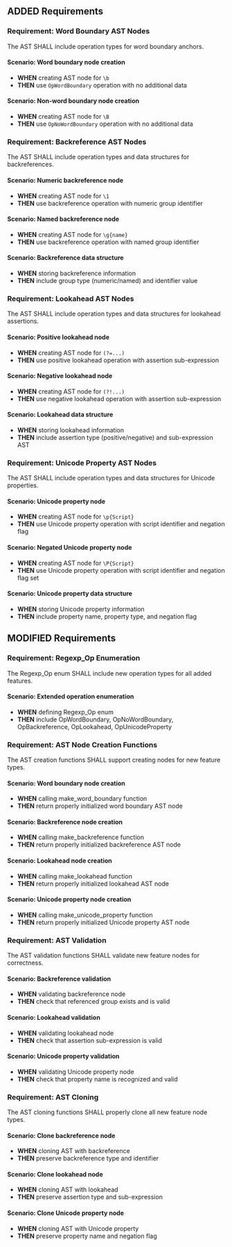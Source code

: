 ## ADDED Requirements

### Requirement: Word Boundary AST Nodes
The AST SHALL include operation types for word boundary anchors.

#### Scenario: Word boundary node creation
- **WHEN** creating AST node for `\b`
- **THEN** use `OpWordBoundary` operation with no additional data

#### Scenario: Non-word boundary node creation
- **WHEN** creating AST node for `\B`
- **THEN** use `OpNoWordBoundary` operation with no additional data

### Requirement: Backreference AST Nodes
The AST SHALL include operation types and data structures for backreferences.

#### Scenario: Numeric backreference node
- **WHEN** creating AST node for `\1`
- **THEN** use backreference operation with numeric group identifier

#### Scenario: Named backreference node
- **WHEN** creating AST node for `\g{name}`
- **THEN** use backreference operation with named group identifier

#### Scenario: Backreference data structure
- **WHEN** storing backreference information
- **THEN** include group type (numeric/named) and identifier value

### Requirement: Lookahead AST Nodes
The AST SHALL include operation types and data structures for lookahead assertions.

#### Scenario: Positive lookahead node
- **WHEN** creating AST node for `(?=...)`
- **THEN** use positive lookahead operation with assertion sub-expression

#### Scenario: Negative lookahead node
- **WHEN** creating AST node for `(?!...)`
- **THEN** use negative lookahead operation with assertion sub-expression

#### Scenario: Lookahead data structure
- **WHEN** storing lookahead information
- **THEN** include assertion type (positive/negative) and sub-expression AST

### Requirement: Unicode Property AST Nodes
The AST SHALL include operation types and data structures for Unicode properties.

#### Scenario: Unicode property node
- **WHEN** creating AST node for `\p{Script}`
- **THEN** use Unicode property operation with script identifier and negation flag

#### Scenario: Negated Unicode property node
- **WHEN** creating AST node for `\P{Script}`
- **THEN** use Unicode property operation with script identifier and negation flag set

#### Scenario: Unicode property data structure
- **WHEN** storing Unicode property information
- **THEN** include property name, property type, and negation flag

## MODIFIED Requirements

### Requirement: Regexp_Op Enumeration
The Regexp_Op enum SHALL include new operation types for all added features.

#### Scenario: Extended operation enumeration
- **WHEN** defining Regexp_Op enum
- **THEN** include OpWordBoundary, OpNoWordBoundary, OpBackreference, OpLookahead, OpUnicodeProperty

### Requirement: AST Node Creation Functions
The AST creation functions SHALL support creating nodes for new feature types.

#### Scenario: Word boundary node creation
- **WHEN** calling make_word_boundary function
- **THEN** return properly initialized word boundary AST node

#### Scenario: Backreference node creation
- **WHEN** calling make_backreference function
- **THEN** return properly initialized backreference AST node

#### Scenario: Lookahead node creation
- **WHEN** calling make_lookahead function
- **THEN** return properly initialized lookahead AST node

#### Scenario: Unicode property node creation
- **WHEN** calling make_unicode_property function
- **THEN** return properly initialized Unicode property AST node

### Requirement: AST Validation
The AST validation functions SHALL validate new feature nodes for correctness.

#### Scenario: Backreference validation
- **WHEN** validating backreference node
- **THEN** check that referenced group exists and is valid

#### Scenario: Lookahead validation
- **WHEN** validating lookahead node
- **THEN** check that assertion sub-expression is valid

#### Scenario: Unicode property validation
- **WHEN** validating Unicode property node
- **THEN** check that property name is recognized and valid

### Requirement: AST Cloning
The AST cloning functions SHALL properly clone all new feature node types.

#### Scenario: Clone backreference node
- **WHEN** cloning AST with backreference
- **THEN** preserve backreference type and identifier

#### Scenario: Clone lookahead node
- **WHEN** cloning AST with lookahead
- **THEN** preserve assertion type and sub-expression

#### Scenario: Clone Unicode property node
- **WHEN** cloning AST with Unicode property
- **THEN** preserve property name and negation flag